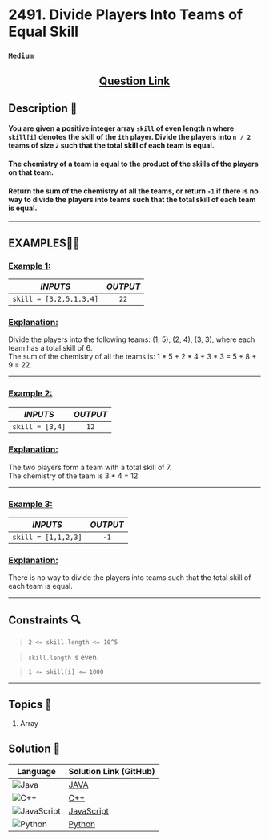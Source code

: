 # 2491. Divide Players Into Teams of Equal Skill

### `Medium`


<h2 align="center">
<a href="https://leetcode.com/problems/divide-players-into-teams-of-equal-skill/description/?envType=daily-question&envId=2024-10-04"><strong>Question Link</strong></a>
</h2>


## Description 📑

#### You are given a positive integer array `skill` of even length n where `skill[i]` denotes the skill of the `ith` player. Divide the players into `n / 2` teams of size `2` such that the total skill of each team is equal.

#### The chemistry of a team is equal to the product of the skills of the players on that team.

#### Return the sum of the chemistry of all the teams, or return `-1` if there is no way to divide the players into teams such that the total skill of each team is equal.

---

## **EXAMPLES**💫✨ </br>

<h3>

<ins>**Example 1**:</ins> </br>


| _INPUTS_ | _OUTPUT_ |
| :-----------: | :-----------: |
| `skill = [3,2,5,1,3,4]` | `22` |

</h3>

<h3>
<ins>Explanation:</ins>
</h3>

Divide the players into the following teams: (1, 5), (2, 4), (3, 3), where each team has a total skill of 6. <br>
The sum of the chemistry of all the teams is: 1 * 5 + 2 * 4 + 3 * 3 = 5 + 8 + 9 = 22.

____
<h3>

<ins>**Example 2**:</ins> </br>

| _INPUTS_ | _OUTPUT_ |
| :-----------: | :-----------: |
| `skill = [3,4]` | `12` |

</h3>

<h3>
<ins>Explanation:</ins>
</h3>

The two players form a team with a total skill of 7. <br>
The chemistry of the team is 3 * 4 = 12.

___

<h3>

<ins>**Example 3**:</ins> </br>

| _INPUTS_ | _OUTPUT_ |
| :-----------: | :-----------: |
| `skill = [1,1,2,3]` | `-1` |

</h3>

<h3>
<ins>Explanation:</ins>
</h3>

There is no way to divide the players into teams such that the total skill of each team is equal.

___

## Constraints 🔍

> `2 <= skill.length <= 10^5`</br>

> `skill.length` is even. <br>

> `1 <= skill[i] <= 1000`

___

## Topics 📝

1. Array


## Solution 📃

|  Language   |  Solution Link (GitHub) |
| ------------- | ------------- |
|  ![Java](https://img.shields.io/badge/java-%23ED8B00.svg?style=flat&logo=openjdk&logoColor=white)  | [JAVA]() |
|  ![C++](https://img.shields.io/badge/c++-%2300599C.svg?style=plastic&logo=c%2B%2B&logoColor=white)  | [C++]()  |
|  ![JavaScript](https://img.shields.io/badge/javascript-%23323330.svg?style=flat&logo=javascript&logoColor=%23F7DF1E)  | [JavaScript]() |
|![Python](https://img.shields.io/badge/python-3670A0?style=plastic&logo=python&logoColor=ffdd54)| [Python]() |
